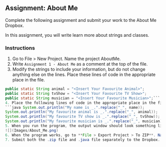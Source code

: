 ## Assignment: About Me

Complete the following assignment and submit your work to the About Me Dropbox.

In this assignment, you will write learn more about strings and classes.

### Instructions
1. Go to File > New Project. Name the project AboutMe.
2. Write `Assignment 1 - About Me` as a comment at the top of the file. 
3. Modify the strings to include your information, but do not change anything else on the lines. Place these lines of code in the appropriate place in the file.
```java public static String name = "<Insert Your Name>";
public static String animal = "<Insert Your Favourite Animal>";
public static String tvShow = "<Insert Your Favourite TV Show>";
public static String musician = "<Insert Your Favourite Musician>";```
4. Place the following lines of code in the appropriate place in the file.
```java System.out.println("My name is _.".replace("_", name));
System.out.println("My favourite animal is _.".replace("_", animal));
System.out.println("My favourite TV show is _.".replace("_", tvShow));
System.out.println("My favourite musician is _.".replace("_", musician));```
5. When you run the program, the output window should look something like this:
![](Images/About_Me.png)
6. When the program works, go to **File > Export Project > To ZIP**. Name the file Assignment 1 - <insert your name here>.zip.
7. Submit both the .zip file and .java file separately to the Dropbox.
